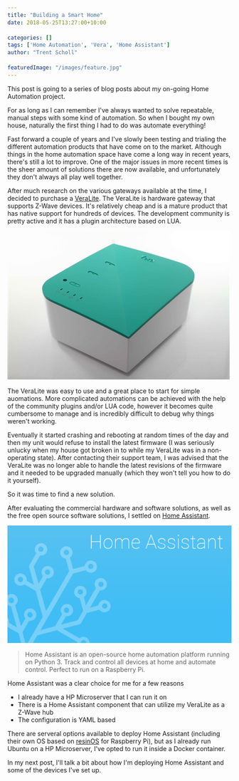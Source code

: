```yaml
---
title: "Building a Smart Home"
date: 2018-05-25T13:27:00+10:00

categories: []
tags: ['Home Automation', 'Vera', 'Home Assistant']
author: "Trent Scholl"

featuredImage: "/images/feature.jpg"
---
```


This post is going to a series of blog posts about my on-going Home Automation
project.

For as long as I can remember I've always wanted to solve repeatable, manual
steps with some kind of automation. So when I bought my own house, naturally the
first thing I had to do was automate everything!

<!--more-->

Fast forward a couple of years and I've slowly been testing and trialing the
different automation products that have come on to the market. Although things
in the home automation space have come a long way in recent years, there's still
a lot to improve. One of the major issues in more recent times is the sheer
amount of solutions there are now available, and unfortunately they don't always
all play well together.

After much research on the various gateways available at the time, I decided to
purchase a [VeraLite](http://getvera.com/controllers/veralite/). The VeraLite is
hardware gateway that supports Z-Wave devices. It's relatively cheap and is a
mature product that has native support for hundreds of devices. The development
community is pretty active and it has a plugin architecture based on LUA.

![VeraLite](veralite.jpg#center "VeraLite")

The VeraLite was easy to use and a great place to start for simple auomations.
More complicated automations can be achieved with the help of the community
plugins and/or LUA code, however it becomes quite cumbersome to manage and is
incredibly difficult to debug why things weren't working.

Eventually it started crashing and rebooting at random times of the day and then
my unit would refuse to install the latest firmware (I was seriously unlucky
when my house got broken in to while my VeraLite was in a non-operating
state). After contacting their support team, I was advised that the VeraLite was
no longer able to handle the latest revisions of the firmware and it needed to
be upgraded manually (which they won't tell you how to do it yourself).

So it was time to find a new solution.

After evaluating the commercial hardware and software solutions, as well as the
free open source software solutions, I settled on
[Home Assistant](https://www.home-assistant.io/).

![Home Assistant](homeassistant.png#center "Home Assistant")

> Home Assistant is an open-source home automation platform running on Python 3. Track and control all devices at home and automate control. Perfect to run on a Raspberry Pi.

Home Assistant was a clear choice for me for a few reasons

+ I already have a HP Microserver that I can run it on
+ There is a Home Assistant component that can utilize my VeraLite as a Z-Wave hub
+ The configuration is YAML based

There are serveral options available to deploy Home Assistant (including their own OS based on [resinOS](https://resinos.io/) for Raspberry Pi), but as I already run Ubuntu on a HP Microserver, I've opted to run it inside a Docker container.

In my next post, I'll talk a bit about how I'm deploying Home Assistant and some of the devices I've set up.